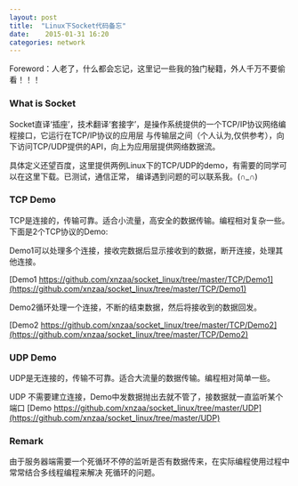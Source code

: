 ```yaml
---
layout: post
title:  "Linux下Socket代码备忘"
date:    2015-01-31 16:20
categories: network
---
```


Foreword：人老了，什么都会忘记，这里记一些我的独门秘籍，外人千万不要偷看！！！

### What is Socket
  Socket直译‘插座’，技术翻译‘套接字’，是操作系统提供的一个TCP/IP协议网络编程接口，它运行在TCP/IP协议的应用层
与传输层之间（个人认为,仅供参考），向下访问TCP/UDP提供的API，向上为应用层提供网络数据流。
  
  具体定义还望百度，这里提供两例Linux下的TCP/UDP的demo，有需要的同学可以在这里下载。已测试，通信正常，
编译遇到问题的可以联系我。(∩_∩)

### TCP Demo
  TCP是连接的，传输可靠。适合小流量，高安全的数据传输。编程相对复杂一些。
  下面是2个TCP协议的Demo:
  
  Demo1可以处理多个连接，接收完数据后显示接收到的数据，断开连接，处理其他连接。

  [Demo1 https://github.com/xnzaa/socket_linux/tree/master/TCP/Demo1](https://github.com/xnzaa/socket_linux/tree/master/TCP/Demo1)

  Demo2循环处理一个连接，不断的结束数据，然后将接收到的数据回发。

  [Demo2 https://github.com/xnzaa/socket_linux/tree/master/TCP/Demo2](https://github.com/xnzaa/socket_linux/tree/master/TCP/Demo2)

### UDP Demo
  UDP是无连接的，传输不可靠。适合大流量的数据传输。编程相对简单一些。

  UDP 不需要建立连接，Demo中发数据抛出去就不管了，接数据就一直监听某个端口
  [Demo https://github.com/xnzaa/socket_linux/tree/master/UDP](https://github.com/xnzaa/socket_linux/tree/master/UDP)

### Remark
  由于服务器端需要一个死循环不停的监听是否有数据传来，在实际编程使用过程中常常结合多线程编程来解决
死循环的问题。